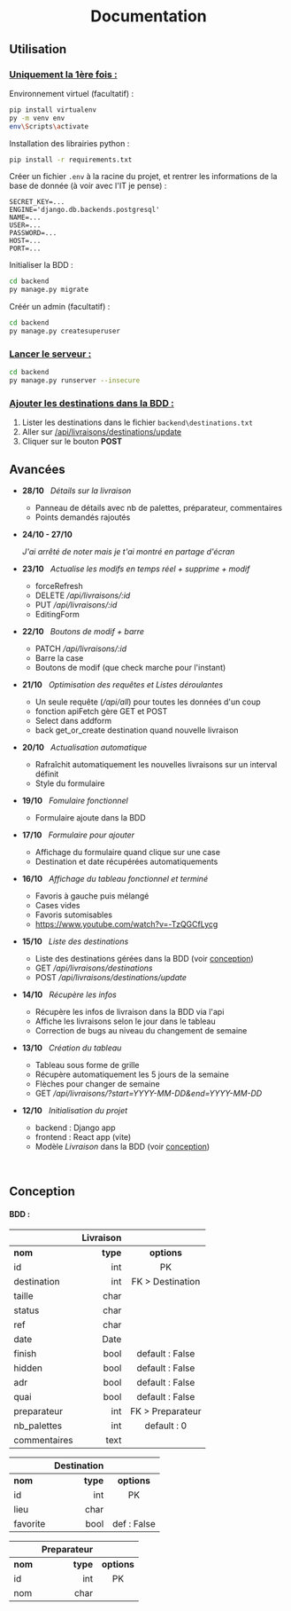 # <div align="center">Documentation</div>

## Utilisation

### <ins>Uniquement la 1ère fois :</ins>

Environnement virtuel (facultatif) :

```bash
pip install virtualenv
py -m venv env
env\Scripts\activate
```

Installation des librairies python :

```bash
pip install -r requirements.txt
```

Créer un fichier `.env` à la racine du projet, et rentrer les informations de la base de donnée (à voir avec l'IT je pense) :

```
SECRET_KEY=...
ENGINE='django.db.backends.postgresql'
NAME=...
USER=...
PASSWORD=...
HOST=...
PORT=...
```

Initialiser la BDD :

```bash
cd backend
py manage.py migrate
```

Créér un admin (facultatif) :

```bash
cd backend
py manage.py createsuperuser
```

### <ins>Lancer le serveur :</ins>

```bash
cd backend
py manage.py runserver --insecure
```

### <ins>Ajouter les destinations dans la BDD :</ins>

1. Lister les destinations dans le fichier `backend\destinations.txt`
2. Aller sur <ins>/api/livraisons/destinations/update</ins>
3. Cliquer sur le bouton **POST**


## Avancées

* **28/10** &nbsp; *Détails sur la livraison*

    * Panneau de détails avec nb de palettes, préparateur, commentaires
    * Points demandés rajoutés

* **24/10 - 27/10**

    *J'ai arrêté de noter mais je t'ai montré en partage d'écran*

* **23/10** &nbsp; *Actualise les modifs en temps réel + supprime + modif*

    * forceRefresh
    * DELETE */api/livraisons/:id*
    * PUT */api/livraisons/:id*
    * EditingForm

* **22/10** &nbsp; *Boutons de modif + barre*

    * PATCH */api/livraisons/:id*
    * Barre la case
    * Boutons de modif (que check marche pour l'instant)

* **21/10** &nbsp; *Optimisation des requêtes et Listes déroulantes*

    * Un seule requête (*/api/all*) pour toutes les données d'un coup
    * fonction apiFetch gère GET et POST
    * Select dans addform
    * back get_or_create destination quand nouvelle livraison

* **20/10** &nbsp; *Actualisation automatique*

    * Rafraîchit automatiquement les nouvelles livraisons sur un interval définit
    * Style du formulaire

* **19/10** &nbsp; *Fomulaire fonctionnel*

    * Formulaire ajoute dans la BDD

* **17/10** &nbsp; *Formulaire pour ajouter*

    * Affichage du formulaire quand clique sur une case
    * Destination et date récupérées automatiquements

* **16/10** &nbsp; *Affichage du tableau fonctionnel et terminé*

    * Favoris à gauche puis mélangé
    * Cases vides
    * Favoris sutomisables
    * https://www.youtube.com/watch?v=-TzQGCfLycg

* **15/10** &nbsp; *Liste des destinations*

    * Liste des destinations gérées dans la BDD (voir [conception](#conception))
    * GET */api/livraisons/destinations*
    * POST */api/livraisons/destinations/update*

* **14/10** &nbsp; *Récupère les infos*

    * Récupère les infos de livraison dans la BDD via l'api
    * Affiche les livraisons selon le jour dans le tableau
    * Correction de bugs au niveau du changement de semaine

* **13/10** &nbsp; *Création du tableau* 

    * Tableau sous forme de grille
    * Récupère automatiquement les 5 jours de la semaine
    * Flèches pour changer de semaine
    * GET */api/livraisons/?start=YYYY-MM-DD&end=YYYY-MM-DD*

* **12/10** &nbsp; *Initialisation du projet*

    * backend : Django app
    * frontend : React app (vite)
    * Modèle *Livraison* dans la BDD (voir [conception](#conception))

<br />

## Conception

#### BDD :

||             **Livraison**               ||
|:------------|---------:|:----------------:|
| **nom**     | **type** | **options**      |
| id          | int      | PK               |
| destination | int      | FK > Destination |
| taille      | char     |                  |
| status      | char     |                  |
| ref         | char     |                  |
| date        | Date     |                  |
| finish      | bool     | default : False  |
| hidden      | bool     | default : False  |
| adr         | bool     | default : False  |
| quai        | bool     | default : False  |
| preparateur | int      | FK > Preparateur |
| nb_palettes | int      | default : 0      |
| commentaires| text     |                  |

||         **Destination**         ||
|:---------|---------:|:-----------:|
| **nom**  | **type** | **options** |
| id       | int      | PK          |
| lieu     | char     |             |
| favorite | bool     | def : False |


||         **Preparateur**         ||
|:---------|---------:|:-----------:|
| **nom**  | **type** | **options** |
| id       | int      | PK          |
| nom      | char     |             |
